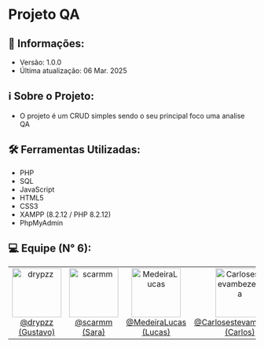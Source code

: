 # Projeto QA

## 📢 Informações:

- Versão: 1.0.0
- Última atualização: 06 Mar. 2025

## ℹ️ Sobre o Projeto:

- O projeto é um CRUD simples sendo o seu principal foco uma analise QA

## 🛠️ Ferramentas Utilizadas:

- PHP
- SQL
- JavaScript
- HTML5
- CSS3
- XAMPP (8.2.12 / PHP 8.2.12)
- PhpMyAdmin

## 💻 Equipe (N° 6):

<table>
  <tr>
    <td align="center">
      <a href="https://github.com/drypzz" target="_blank">
        <img width="100px" src="https://avatars.githubusercontent.com/u/79218936?v=4" alt="drypzz" />
        <br />
        @drypzz (Gustavo)
      </a>
    </td>
    <td align="center">
      <a href="https://github.com/scarmm" target="_blank">
        <img width="100px" src="https://avatars.githubusercontent.com/u/101889728?v=4" alt="scarmm" />
        <br />
        @scarmm (Sara)
       </a>
    </td>
    <td align="center">
      <a href="https://github.com/MedeiraLucas" target="_blank">
        <img width="100px" src="https://avatars.githubusercontent.com/u/161622291?v=4" alt="MedeiraLucas" />
        <br />
        @MedeiraLucas (Lucas)
      </a>
    </td>
    <td align="center">
      <a href="https://github.com/Carlosestevambezerra" target="_blank">
        <img width="100px" src="https://avatars.githubusercontent.com/u/160682008?v=4" alt="Carlosestevambezerra" />
        <br />
        @Carlosestevambezerra (Carlos)
      </a>
    </td>
  </tr>
</table>

